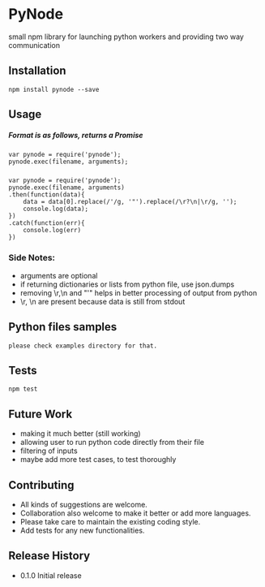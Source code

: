 PyNode
=========

small npm library for launching python workers and providing two way communication

## Installation

	npm install pynode --save

## Usage

##### Format is as follows, returns a Promise

	var pynode = require('pynode');
	pynode.exec(filename, arguments);

##### 
	
	var pynode = require('pynode');
	pynode.exec(filename, arguments)
	.then(function(data){
		data = data[0].replace(/'/g, '"').replace(/\r?\n|\r/g, '');
		console.log(data);
	})
	.catch(function(err){
		console.log(err)
	})

### Side Notes:

* arguments are optional
* if returning dictionaries or lists from python file, use json.dumps
* removing \r,\n and "'" helps in better processing of output from python
* \r, \n are present because data is still from stdout

## Python files samples

	please check examples directory for that.


## Tests

	npm test

## Future Work

* making it much better (still working)
* allowing user to run python code directly from their file
* filtering of inputs
* maybe add more test cases, to test thoroughly

## Contributing

* All kinds of suggestions are welcome.
* Collaboration also welcome to make it better or add more languages.
* Please take care to maintain the existing coding style.
* Add tests for any new functionalities.

## Release History

* 0.1.0 Initial release
